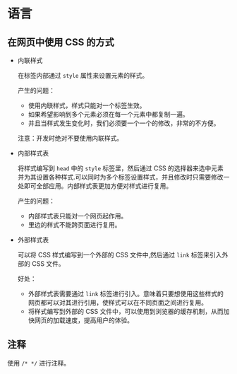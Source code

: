 # 语言

## 在网页中使用 CSS 的方式

- 内联样式

  在标签内部通过 `style` 属性来设置元素的样式。

  产生的问题：

  - 使用内联样式，样式只能对一个标签生效。
  - 如果希望影响到多个元素必须在每一个元素中都复制一遍。
  - 并且当样式发生变化时，我们必须要一个一个的修改，非常的不方便。

  注意：开发时绝对不要使用内联样式。

- 内部样式表

  将样式编写到 `head` 中的 `style` 标签里，然后通过 CSS 的选择器来选中元素并为其设置各种样式.可以同时为多个标签设置样式，并且修改时只需要修改一处即可全部应用。内部样式表更加方便对样式进行复用。

  产生的问题：

  - 内部样式表只能对一个网页起作用。
  - 里边的样式不能跨页面进行复用。

- 外部样式表

  可以将 CSS 样式编写到一个外部的 CSS 文件中,然后通过 `link` 标签来引入外部的 CSS 文件。

  好处：

  - 外部样式表需要通过 `link` 标签进行引入。意味着只要想使用这些样式的网页都可以对其进行引用，使样式可以在不同页面之间进行复用。
  - 将样式编写到外部的 CSS 文件中，可以使用到浏览器的缓存机制，从而加快网页的加载速度，提高用户的体验。

## 注释

使用 `/* */` 进行注释。
